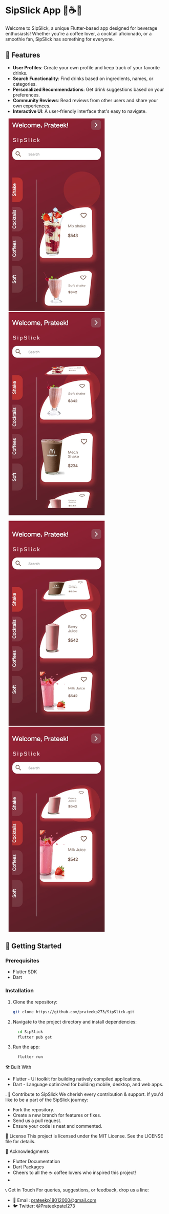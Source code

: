 # SipSlick App 🍹☕️🥤

Welcome to SipSlick, a unique Flutter-based app designed for beverage enthusiasts! Whether you're a coffee lover, a cocktail aficionado, or a smoothie fan, SipSlick has something for everyone.

## 🌟 Features

- **User Profiles**: Create your own profile and keep track of your favorite drinks.
- **Search Functionality**: Find drinks based on ingredients, names, or categories.
- **Personalized Recommendations**: Get drink suggestions based on your preferences.
- **Community Reviews**: Read reviews from other users and share your own experiences.
- **Interactive UI**: A user-friendly interface that's easy to navigate.

<p float="left">
  <img src="img_2.png" width="300" hspace="10">
  <img src="img_3.png" width="300" hspace="10">
</p>
<p float="left">
  <img src="img_4.png" width="300" hspace="10">
  <img src="img_5.png" width="300" hspace="10">
</p>

## 🚀 Getting Started

### Prerequisites

- Flutter SDK
- Dart

### Installation

1. Clone the repository:
   ```bash
   git clone https://github.com/prateekp273/SipSlick.git

1. Navigate to the project directory and install dependencies:
   ```bash
     cd SipSlick
     flutter pub get

2. Run the app:
   ```bash
     flutter run

🛠 Built With
- Flutter - UI toolkit for building natively compiled applications.
- Dart - Language optimized for building mobile, desktop, and web apps.

.
🤝 Contribute to SipSlick
We cherish every contribution & support. If you'd like to be a part of the SipSlick journey:

- Fork the repository.
- Create a new branch for features or fixes.
- Send us a pull request.
- Ensure your code is neat and commented.


📜 License
This project is licensed under the MIT License. See the LICENSE file for details.

🙌 Acknowledgments
- Flutter Documentation
- Dart Packages
- Cheers to all the ☕ coffee lovers who inspired this project!
- 
📞 Get in Touch
For queries, suggestions, or feedback, drop us a line:

- 📧 Email: prateekp18012000@gmail.com
- 🐦 Twitter: @Prateekpatel273


